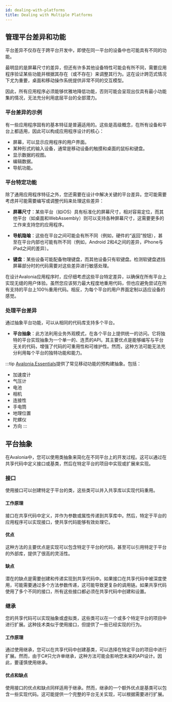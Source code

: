 ```yaml
---
id: dealing-with-platforms
title: Dealing with Multiple Platforms
---
```


## 管理平台差异和功能

平台差异不仅存在于跨平台开发中，即使在同一平台的设备中也可能具有不同的功能。

最明显的是屏幕尺寸的差异，但还有许多其他设备特性可能会有所不同，需要应用程序验证某些功能并根据其存在（或不存在）来调整其行为。这在设计跨范式情况下尤为重要，桌面和移动操作系统提供非常不同的交互模型。

因此，所有应用程序必须能够优雅地降低功能，否则可能会呈现出仅具有最小功能集的情况，无法充分利用底层平台的全部潜力。

### 平台差异的示例

有一些应用程序固有的基本特征是普遍适用的。这些是高级概念，在所有设备和平台上都适用，因此可以构成应用程序设计的核心：

* 屏幕，可以显示应用程序的用户界面。
* 某种形式的输入设备，通常是移动设备的触摸和桌面的鼠标和键盘。
* 显示数据的视图。
* 编辑数据。
* 导航功能。

### 平台特定功能

除了通用应用程序特征之外，您还需要在设计中解决关键的平台差异。您可能需要考虑并可能需要编写或调整代码来处理这些差异：

* **屏幕尺寸**：某些平台（如iOS）具有标准化的屏幕尺寸，相对容易定位，而其他平台（如桌面和WebAssembly）则可以支持各种屏幕尺寸，这需要更多的工作来支持您的应用程序。

* **导航隐喻**：这些在平台之间可能会有所不同（例如，硬件的“返回”按钮），甚至在平台内部也可能有所不同（例如，Android 2和4之间的差异，iPhone与iPad之间的差异）。

* **键盘**：某些设备可能配备物理键盘，而其他设备只有软键盘。检测软键盘遮挡屏幕部分时的代码需要对这些差异进行敏感处理。

在设计Avalonia应用程序时，应仔细考虑这些平台特定差异，以确保在所有平台上实现无缝的用户体验。虽然您应该努力最大程度地重用代码，但也应避免尝试在所有支持的平台上100％重用代码。相反，为每个平台的用户界面定制以适应设备的感觉。

### 处理平台差异

通过抽象平台功能，可以从相同的代码库支持多个平台。

* **平台抽象**：此方法利用业务外观模式，在各个平台上提供统一的访问。它将独特的平台实现抽象为一个单一的、连贯的API。其主要优点是能够编写与平台无关的代码，增强了代码的可重用性和可维护性。然而，这种方法可能无法充分利用每个平台的独特功能和能力。

:::tip
[Avalonia.Essentials](https://github.com/AvaloniaUI/Avalonia.Essentials)提供了常见移动功能的预构建抽象。包括：

* 加速度计
* 气压计
* 电池
* 相机
* 连接性
* 手电筒
* 地理位置
* 陀螺仪
* 方向
:::

## 平台抽象

在Avalonia中，您可以使用类抽象来简化在不同平台上的开发过程。这可以通过在共享代码中定义接口或基类，然后在特定平台的项目中实现或扩展来实现。

### 接口

使用接口可以创建特定于平台的类，这些类可以并入共享库以实现代码重用。

#### 工作原理
接口在共享代码中定义，并作为参数或属性传递到共享库中。然后，特定于平台的应用程序可以实现接口，使共享代码能够有效处理它。

#### 优点
这种方法的主要优点是实现可以包含特定于平台的代码，甚至可以引用特定于平台的外部库，提供了很高的灵活性。

#### 缺点
潜在的缺点是需要创建和传递实现到共享代码中。如果接口在共享代码中被深度使用，可能需要通过多个方法参数传递，这可能导致更复杂的调用链。如果共享代码使用了多个不同的接口，所有这些接口都必须在共享代码中创建和设置。

### 继承
您的共享代码可以实现抽象或虚拟类，这些类可以在一个或多个特定平台的项目中进行扩展。这种技术类似于使用接口，但提供了一些已经实现的行为。

#### 工作原理
通过使用继承，您可以在共享代码中创建基类，可以选择在特定平台的项目中进行扩展。然而，由于C#只允许单继承，这种方法可能会影响您未来的API设计。因此，要谨慎使用继承。

#### 优点和缺点
使用接口的优点和缺点同样适用于继承。然而，继承的一个额外优点是基类可以包含一些实现代码。这可能提供一个完整的平台无关实现，可以根据需要进行扩展。
